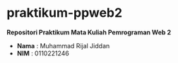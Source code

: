 # praktikum-ppweb2

**Repositori Praktikum Mata Kuliah Pemrograman Web 2**

- **Nama** : Muhammad Rijal Jiddan
- **NIM** : 0110221246
